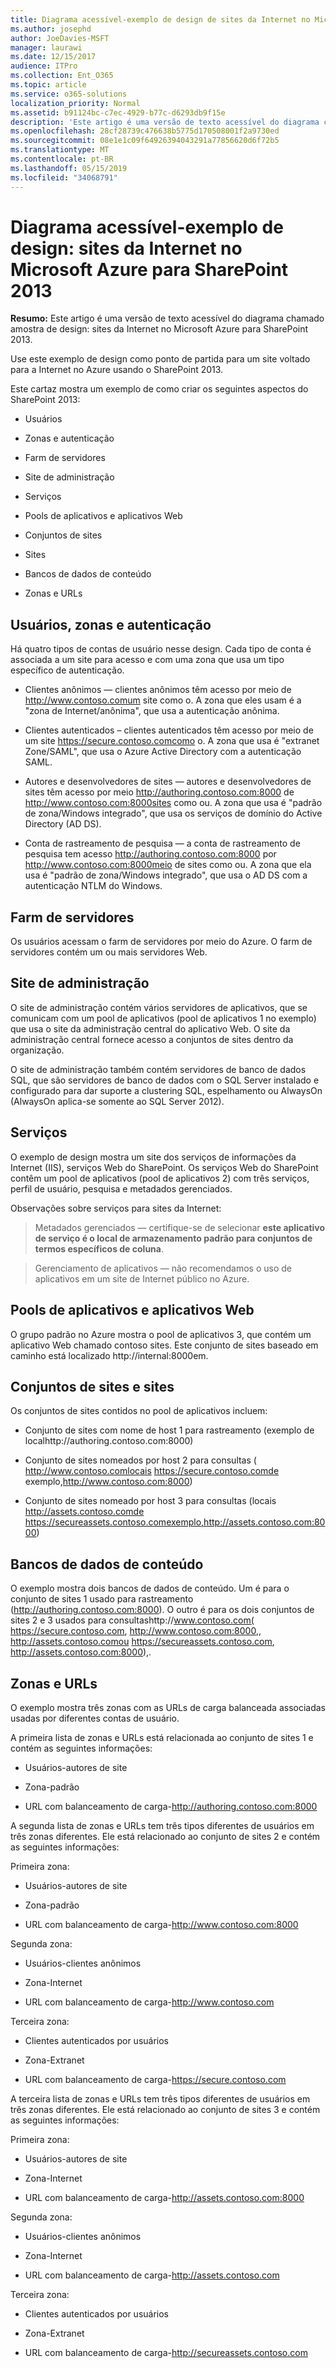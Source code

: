 ```yaml
---
title: Diagrama acessível-exemplo de design de sites da Internet no Microsoft Azure para SharePoint 2013
ms.author: josephd
author: JoeDavies-MSFT
manager: laurawi
ms.date: 12/15/2017
audience: ITPro
ms.collection: Ent_O365
ms.topic: article
ms.service: o365-solutions
localization_priority: Normal
ms.assetid: b91124bc-c7ec-4929-b77c-d6293db9f15e
description: 'Este artigo é uma versão de texto acessível do diagrama chamado amostra de design: sites da Internet no Microsoft Azure para SharePoint 2013.'
ms.openlocfilehash: 28cf28739c476638b5775d170508001f2a9730ed
ms.sourcegitcommit: 08e1e1c09f64926394043291a77856620d6f72b5
ms.translationtype: MT
ms.contentlocale: pt-BR
ms.lasthandoff: 05/15/2019
ms.locfileid: "34068791"
---
```

# <a name="accessible-diagram---design-sample-internet-sites-in-microsoft-azure-for-sharepoint-2013"></a>Diagrama acessível-exemplo de design: sites da Internet no Microsoft Azure para SharePoint 2013

**Resumo:** Este artigo é uma versão de texto acessível do diagrama chamado amostra de design: sites da Internet no Microsoft Azure para SharePoint 2013.
  
Use este exemplo de design como ponto de partida para um site voltado para a Internet no Azure usando o SharePoint 2013.
  
Este cartaz mostra um exemplo de como criar os seguintes aspectos do SharePoint 2013:
  
- Usuários
    
- Zonas e autenticação
    
- Farm de servidores
    
- Site de administração
    
- Serviços
    
- Pools de aplicativos e aplicativos Web
    
- Conjuntos de sites
    
- Sites
    
- Bancos de dados de conteúdo
    
- Zonas e URLs
    
## <a name="users-zones-and-authentication"></a>Usuários, zonas e autenticação

Há quatro tipos de contas de usuário nesse design. Cada tipo de conta é associada a um site para acesso e com uma zona que usa um tipo específico de autenticação. 
  
- Clientes anônimos — clientes anônimos têm acesso por meio de http://www.contoso.comum site como o. A zona que eles usam é a "zona de Internet/anônima", que usa a autenticação anônima.
    
- Clientes autenticados – clientes autenticados têm acesso por meio de um site https://secure.contoso.comcomo o. A zona que usa é "extranet Zone/SAML", que usa o Azure Active Directory com a autenticação SAML.
    
- Autores e desenvolvedores de sites — autores e desenvolvedores de sites têm acesso por meio http://authoring.contoso.com:8000 de http://www.contoso.com:8000sites como ou. A zona que usa é "padrão de zona/Windows integrado", que usa os serviços de domínio do Active Directory (AD DS).
    
- Conta de rastreamento de pesquisa — a conta de rastreamento de pesquisa tem acesso http://authoring.contoso.com:8000 por http://www.contoso.com:8000meio de sites como ou. A zona que ela usa é "padrão de zona/Windows integrado", que usa o AD DS com a autenticação NTLM do Windows.
    
## <a name="server-farm"></a>Farm de servidores

Os usuários acessam o farm de servidores por meio do Azure. O farm de servidores contém um ou mais servidores Web.
  
## <a name="administration-site"></a>Site de administração

O site de administração contém vários servidores de aplicativos, que se comunicam com um pool de aplicativos (pool de aplicativos 1 no exemplo) que usa o site da administração central do aplicativo Web. O site da administração central fornece acesso a conjuntos de sites dentro da organização.
  
O site de administração também contém servidores de banco de dados SQL, que são servidores de banco de dados com o SQL Server instalado e configurado para dar suporte a clustering SQL, espelhamento ou AlwaysOn (AlwaysOn aplica-se somente ao SQL Server 2012).
  
## <a name="services"></a>Serviços

O exemplo de design mostra um site dos serviços de informações da Internet (IIS), serviços Web do SharePoint. Os serviços Web do SharePoint contêm um pool de aplicativos (pool de aplicativos 2) com três serviços, perfil de usuário, pesquisa e metadados gerenciados.
  
Observações sobre serviços para sites da Internet:
  
> Metadados gerenciados — certifique-se de selecionar **este aplicativo de serviço é o local de armazenamento padrão para conjuntos de termos específicos de coluna**.
    
> Gerenciamento de aplicativos — não recomendamos o uso de aplicativos em um site de Internet público no Azure.
    
## <a name="application-pools-and-web-applications"></a>Pools de aplicativos e aplicativos Web

O grupo padrão no Azure mostra o pool de aplicativos 3, que contém um aplicativo Web chamado contoso sites. Este conjunto de sites baseado em caminho está localizado http://internal:8000em.
  
## <a name="site-collections-and-sites"></a>Conjuntos de sites e sites

Os conjuntos de sites contidos no pool de aplicativos incluem:
  
- Conjunto de sites com nome de host 1 para rastreamento (exemplo de localhttp://authoring.contoso.com:8000)
    
- Conjunto de sites nomeados por host 2 para consultas ( http://www.contoso.comlocais https://secure.contoso.comde exemplo,http://www.contoso.com:8000)
    
- Conjunto de sites nomeado por host 3 para consultas (locais http://assets.contoso.comde https://secureassets.contoso.comexemplo,http://assets.contoso.com:8000)
    
## <a name="content-databases"></a>Bancos de dados de conteúdo

O exemplo mostra dois bancos de dados de conteúdo. Um é para o conjunto de sites 1 usado para rastreamento (http://authoring.contoso.com:8000). O outro é para os dois conjuntos de sites 2 e 3 usados para consultashttp://www.contoso.com( https://secure.contoso.com, http://www.contoso.com:8000,, http://assets.contoso.comou https://secureassets.contoso.com, http://assets.contoso.com:8000),.
  
## <a name="zones-and-urls"></a>Zonas e URLs

O exemplo mostra três zonas com as URLs de carga balanceada associadas usadas por diferentes contas de usuário. 
  
A primeira lista de zonas e URLs está relacionada ao conjunto de sites 1 e contém as seguintes informações:
  
- Usuários-autores de site
    
- Zona-padrão
    
- URL com balanceamento de carga-http://authoring.contoso.com:8000
    
A segunda lista de zonas e URLs tem três tipos diferentes de usuários em três zonas diferentes. Ele está relacionado ao conjunto de sites 2 e contém as seguintes informações:
  
Primeira zona:
  
- Usuários-autores de site
    
- Zona-padrão
    
- URL com balanceamento de carga-http://www.contoso.com:8000
    
Segunda zona:
  
- Usuários-clientes anônimos
    
- Zona-Internet
    
- URL com balanceamento de carga-http://www.contoso.com
    
Terceira zona:
  
- Clientes autenticados por usuários
    
- Zona-Extranet
    
- URL com balanceamento de carga-https://secure.contoso.com
    
A terceira lista de zonas e URLs tem três tipos diferentes de usuários em três zonas diferentes. Ele está relacionado ao conjunto de sites 3 e contém as seguintes informações:
  
Primeira zona:
  
- Usuários-autores de site
    
- Zona-Internet
    
- URL com balanceamento de carga-http://assets.contoso.com:8000
    
Segunda zona:
  
- Usuários-clientes anônimos
    
- Zona-Internet
    
- URL com balanceamento de carga-http://assets.contoso.com
    
Terceira zona:
  
- Clientes autenticados por usuários
    
- Zona-Extranet
    
- URL com balanceamento de carga-http://secureassets.contoso.com
    

